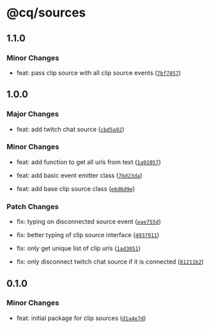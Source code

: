 # @cq/sources

## 1.1.0

### Minor Changes

- feat: pass clip source with all clip source events ([`7bf7857`](https://github.com/jordanshatford/clip-queue/commit/7bf78574b19f5fb0b2e1f70367b89a865a9eb97c))

## 1.0.0

### Major Changes

- feat: add twitch chat source ([`cbd5a92`](https://github.com/jordanshatford/clip-queue/commit/cbd5a922c5e29f06f2c9cdcc512975ff39dd31b4))

### Minor Changes

- feat: add function to get all urls from text ([`1a92057`](https://github.com/jordanshatford/clip-queue/commit/1a920573cf96cb32542078ba0ad96684d21a63a8))

- feat: add basic event emitter class ([`7bd23da`](https://github.com/jordanshatford/clip-queue/commit/7bd23da6e1f7fd79318f3287609637027bd91588))

- feat: add base clip source class ([`e6d6d9e`](https://github.com/jordanshatford/clip-queue/commit/e6d6d9e9a991b7fc49ef581ec71f50ccae28ad21))

### Patch Changes

- fix: typing on disconnected source event ([`eae755d`](https://github.com/jordanshatford/clip-queue/commit/eae755d581a03621089bee7f4be3d1d2e7ad5a71))

- fix: better typing of clip source interface ([`4937911`](https://github.com/jordanshatford/clip-queue/commit/4937911fb66a0ddbcf7b4698457099a50e8ed500))

- fix: only get unique list of clip urls ([`1ad3051`](https://github.com/jordanshatford/clip-queue/commit/1ad30518f1cd6ef3770694d53eb0561e7bca54fe))

- fix: only disconnect twitch chat source if it is connected ([`81211b2`](https://github.com/jordanshatford/clip-queue/commit/81211b2a6d9d07b5e6f9ff3f3ed3d2ce67569d95))

## 0.1.0

### Minor Changes

- feat: initial package for clip sources ([`d1a4e7d`](https://github.com/jordanshatford/clip-queue/commit/d1a4e7df609f8a77ed53b2cf774edefb5c659550))
